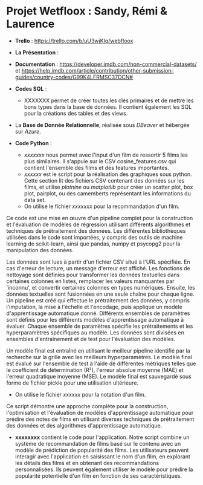 # Projet Wetfloox : Sandy, Rémi & Laurence


* **Trello** :
  https://trello.com/b/uU3wjKIq/webfloox
  

* **La Présentation** : 

* **Documentation** : https://developer.imdb.com/non-commercial-datasets/   et   https://help.imdb.com/article/contribution/other-submission-guides/country-codes/G99K4LFRMSC37DCN# 

* **Codes SQL** : 
   * XXXXXXX permet de créer toutes les clés primaires et de mettre les bons types dans la base de données. Il contient également les SQL pour la créations des tables et des views.

* La **Base de Donnée Relationnelle**, réalisée sous _DBeaver_ et hébergée sur _Azure_. 




  
* **Code Python** :
  * *xxxxxxx* nous permet avec l'input d'un film de ressortir 5 films les plus similaires. Il s'appuie sur le CSV cosine_features.csv qui contient l'ensemble des films et des features importantes.
  * *xxxxxx* est le script pour la réalisation des graphiques sous python.
Cette section lit des fichiers CSV contenant des données sur les films, et utilise _plotnine_ ou _matplotlib_ pour créer un scatter plot, box plot, pairplot, ou des camemberts représentant les informations du data set.
  * On utilise le fichier *xxxxxxx* pour la recommandation d'un film.
  
 
Ce code est une mise en œuvre d'un pipeline complet pour la construction et l'évaluation de modèles de régression utilisant différents algorithmes et techniques de prétraitement des données. Les différentes bibliothèques utilisées dans le code sont importées, y compris des outils de machine learning de scikit-learn, ainsi que pandas, numpy et psycopg2 pour la manipulation des données.

Les données sont lues à partir d'un fichier CSV situé à l'URL spécifiée. En cas d'erreur de lecture, un message d'erreur est affiché. Les fonctions de nettoyage sont définies pour transformer les données textuelles dans certaines colonnes en listes, remplacer les valeurs manquantes par 'inconnu', et convertir certaines colonnes en types numériques. Ensuite, les données textuelles sont fusionnées en une seule chaîne pour chaque ligne. Un pipeline est créé  qui effectue le prétraitement des données, y compris l'imputation, la mise à l'échelle et l'encodage, puis applique un modèle d'apprentissage automatique donné. Différents ensembles de paramètres sont définis pour les différents modèles d'apprentissage automatique à évaluer. Chaque ensemble de paramètres spécifie les prétraitements et les hyperparamètres spécifiques au modèle. Les données sont divisées en ensembles d'entraînement et de test pour l'évaluation des modèles.

Un modèle final est entraîné en utilisant le meilleur pipeline identifié par la recherche sur la grille avec les meilleurs hyperparamètres. Le modèle final est évalué sur l'ensemble de test à l'aide de différentes métriques telles que le coefficient de détermination (R²), l'erreur absolue moyenne (MAE) et l'erreur quadratique moyenne (MSE). Le modèle final est sauvegardé sous forme de fichier pickle pour une utilisation ultérieure.

  * On utilise le fichier *xxxxxx* pour la notation d'un film.

Ce script démontre une approche complète pour la construction, l'optimisation et l'évaluation de modèles d'apprentissage automatique pour prédire des notes de films en utilisant diverses techniques de prétraitement des données et des algorithmes d'apprentissage automatique.

* **xxxxxxxx** contient le code pour l'application.
  Notre script combine un système de recommandation de films basé sur le contenu avec un modèle de prédiction de popularité des films. Les utilisateurs peuvent interagir avec l'application en saisissant le nom d'un film, en explorant les détails des films et en obtenant des recommandations personnalisées. Ils peuvent également utiliser le modèle pour prédire la popularité potentielle d'un film en fonction de ses caractéristiques.
